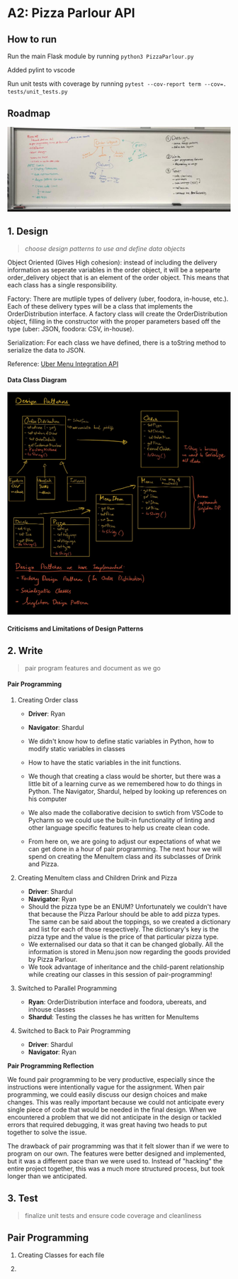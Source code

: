 # A2: Pizza Parlour API


## How to run

Run the main Flask module by running `python3 PizzaParlour.py`

Added pylint to vscode

Run unit tests with coverage by running `pytest --cov-report term --cov=. tests/unit_tests.py`

## Roadmap
![A2_Roadmap](a2_roadmap.jpg)

## 1. Design
> _choose design patterns to use and define data objects_

Object Oriented (Gives High cohesion): instead of including the delivery information as seperate variables in the order object, it will be a sepearte order_delivery object that is an element of the order object. This means that each class has a single responsibility. 

Factory: There are mutliple types of delivery (uber, foodora, in-house, etc.). Each of these delivery types will be a class that implements the OrderDistribution interface. A factory class will create the OrderDistribution object, filling in the constructor with the proper parameters based off the type (uber: JSON, foodora: CSV, in-house). 

Serialization: For each class we have defined, there is a toString method to serialize the data to JSON. 

Reference: [Uber Menu Integration API](https://developer.uber.com/docs/eats/guides/menu_integration)

#### Data Class Diagram
![Design Patterns](a2_design_patterns.jpg)

#### Criticisms and Limitations of Design Patterns

## 2. Write
> pair program features and document as we go

#### Pair Programming
1. Creating Order class
    - **Driver**: Ryan 
    - **Navigator**: Shardul
    - We didn't know how to define static variables in Python, how to modify static variables in classes
    - How to have the static variables in the init functions.

    - We though that creating a class would be shorter, but there was a little bit of a learning curve as we remembered how to do things in Python. The Navigator, Shardul, helped by looking up references on his computer
    - We also made the collaborative decision to swtich from VSCode to Pycharm so we could use the built-in functionality of linting and other language specific features to help us create clean code. 
    - From here on, we are going to adjust our expectations of what we can get done in a hour of pair programming. The next hour we will spend on creating the MenuItem class and its subclasses of Drink and Pizza. 

2. Creating MenuItem class and Children Drink and Pizza
    - **Driver**: Shardul
    - **Navigator**: Ryan 
    - Should the pizza type be an ENUM? Unfortunately we couldn't have that because the Pizza Parlour should be able to add pizza types. The same can be said about the toppings, so we created a dictionary and list for each of those respectively. The dictionary's key is the pizza type and the value is the price of that particular pizza type. 
    - We externalised our data so that it can be changed globally. All the information is stored in Menu.json now regarding the goods provided by Pizza Parlour.
    - We took advantage of inheritance and the child-parent relationship while creating our classes in this session of pair-programming!
    
3. Switched to Parallel Programming
    - **Ryan**: OrderDistribution interface and foodora, ubereats, and inhouse classes
    - **Shardul**: Testing the classes he has written for MenuItems
    
4. Switched to Back to Pair Programming
    - **Driver**: Shardul
    - **Navigator**: Ryan
    
    
**Pair Programming Reflection** 

We found pair programming to be very productive, especially since the instructions were intentionally vague for the assignment. When pair programming, we could easily discuss our design choices and make changes. This was really important because we could not anticipate every single piece of code that would be needed in the final design. When we encountered a problem that we did not anticipate in the design or tackled errors that required debugging, it was great having two heads to put together to solve the issue. 

The drawback of pair programming was that it felt slower than if we were to program on our own. The features were better designed and implemented, but it was a different pace than we were used to. Instead of "hacking" the entire project together, this was a much more structured process, but took longer than we anticipated. 


## 3. Test
> finalize unit tests and ensure code coverage and cleanliness

## Pair Programming
1. Creating Classes for each file

2. 
